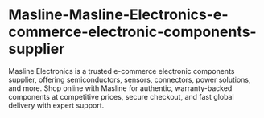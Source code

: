 # Masline-Masline-Electronics-e-commerce-electronic-components-supplier
Masline Electronics is a trusted e-commerce electronic components supplier, offering semiconductors, sensors, connectors, power solutions, and more. Shop online with Masline for authentic, warranty-backed components at competitive prices, secure checkout, and fast global delivery with expert support.
